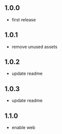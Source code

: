 ## 1.0.0

* first release

## 1.0.1

* remove unused assets

## 1.0.2

* update readme

## 1.0.3

* update readme

## 1.1.0

* enable web